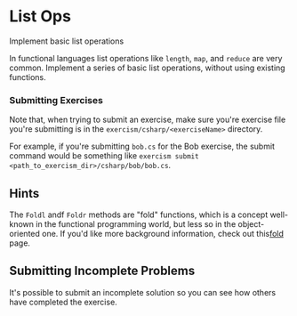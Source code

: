 # List Ops

Implement basic list operations

In functional languages list operations like `length`, `map`, and
`reduce` are very common. Implement a series of basic list operations,
without using existing functions.

### Submitting Exercises

Note that, when trying to submit an exercise, make sure you're exercise file you're submitting is in the `exercism/csharp/<exerciseName>` directory.

For example, if you're submitting `bob.cs` for the Bob exercise, the submit command would be something like `exercism submit <path_to_exercism_dir>/csharp/bob/bob.cs`.
## Hints
The `Foldl` andf `Foldr` methods are "fold" functions, which is a concept well-known in the functional programming world, but less so in the object-oriented one. If you'd like more background information, check out this[fold](https://en.wikipedia.org/wiki/Fold_(higher-order_function)) page.



## Submitting Incomplete Problems
It's possible to submit an incomplete solution so you can see how others have completed the exercise.

